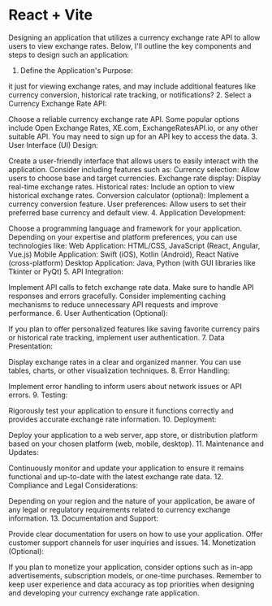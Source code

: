 # React + Vite

Designing an application that utilizes a currency exchange rate API to allow users to view exchange rates. Below, I'll outline the key components and steps to design such an application:

1. Define the Application's Purpose:

 it just for viewing exchange rates, and may include additional features like currency conversion, historical rate tracking, or notifications?
2. Select a Currency Exchange Rate API:

Choose a reliable currency exchange rate API. Some popular options include Open Exchange Rates, XE.com, ExchangeRatesAPI.io, or any other suitable API. You may need to sign up for an API key to access the data.
3. User Interface (UI) Design:

Create a user-friendly interface that allows users to easily interact with the application. Consider including features such as:
Currency selection: Allow users to choose base and target currencies.
Exchange rate display: Display real-time exchange rates.
Historical rates: Include an option to view historical exchange rates.
Conversion calculator (optional): Implement a currency conversion feature.
User preferences: Allow users to set their preferred base currency and default view.
4. Application Development:

Choose a programming language and framework for your application. Depending on your expertise and platform preferences, you can use technologies like:
Web Application: HTML/CSS, JavaScript (React, Angular, Vue.js)
Mobile Application: Swift (iOS), Kotlin (Android), React Native (cross-platform)
Desktop Application: Java, Python (with GUI libraries like Tkinter or PyQt)
5. API Integration:

Implement API calls to fetch exchange rate data. Make sure to handle API responses and errors gracefully.
Consider implementing caching mechanisms to reduce unnecessary API requests and improve performance.
6. User Authentication (Optional):

If you plan to offer personalized features like saving favorite currency pairs or historical rate tracking, implement user authentication.
7. Data Presentation:

Display exchange rates in a clear and organized manner. You can use tables, charts, or other visualization techniques.
8. Error Handling:

Implement error handling to inform users about network issues or API errors.
9. Testing:

Rigorously test your application to ensure it functions correctly and provides accurate exchange rate information.
10. Deployment:

Deploy your application to a web server, app store, or distribution platform based on your chosen platform (web, mobile, desktop).
11. Maintenance and Updates:

Continuously monitor and update your application to ensure it remains functional and up-to-date with the latest exchange rate data.
12. Compliance and Legal Considerations:

Depending on your region and the nature of your application, be aware of any legal or regulatory requirements related to currency exchange information.
13. Documentation and Support:

Provide clear documentation for users on how to use your application. Offer customer support channels for user inquiries and issues.
14. Monetization (Optional):

If you plan to monetize your application, consider options such as in-app advertisements, subscription models, or one-time purchases.
Remember to keep user experience and data accuracy as top priorities when designing and developing your currency exchange rate application.
